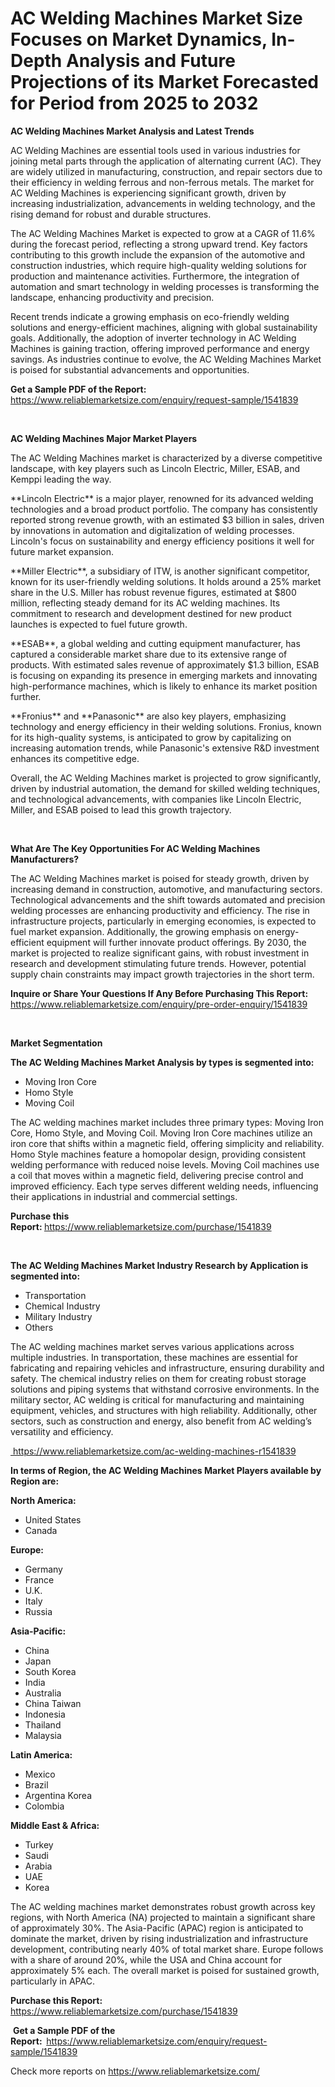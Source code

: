 <p><h1>AC Welding Machines Market Size Focuses on Market Dynamics, In-Depth Analysis and Future Projections of its Market Forecasted for Period from 2025 to 2032</h1></p><p><strong>AC Welding Machines Market Analysis and Latest Trends</strong></p>
<p><p>AC Welding Machines are essential tools used in various industries for joining metal parts through the application of alternating current (AC). They are widely utilized in manufacturing, construction, and repair sectors due to their efficiency in welding ferrous and non-ferrous metals. The market for AC Welding Machines is experiencing significant growth, driven by increasing industrialization, advancements in welding technology, and the rising demand for robust and durable structures.</p><p>The AC Welding Machines Market is expected to grow at a CAGR of 11.6% during the forecast period, reflecting a strong upward trend. Key factors contributing to this growth include the expansion of the automotive and construction industries, which require high-quality welding solutions for production and maintenance activities. Furthermore, the integration of automation and smart technology in welding processes is transforming the landscape, enhancing productivity and precision.</p><p>Recent trends indicate a growing emphasis on eco-friendly welding solutions and energy-efficient machines, aligning with global sustainability goals. Additionally, the adoption of inverter technology in AC Welding Machines is gaining traction, offering improved performance and energy savings. As industries continue to evolve, the AC Welding Machines Market is poised for substantial advancements and opportunities.</p></p>
<p><strong>Get a Sample PDF of the Report:&nbsp;</strong> <a href="https://www.reliablemarketsize.com/enquiry/request-sample/1541839?utm_campaign=2955&utm_medium=2&utm_source=Github&utm_content=ia&utm_term=10042025&utm_id=ac-welding-machines">https://www.reliablemarketsize.com/enquiry/request-sample/1541839</a></p>
<p>&nbsp;</p>
<p><strong>AC Welding Machines Major Market Players</strong></p>
<p><p>The AC Welding Machines market is characterized by a diverse competitive landscape, with key players such as Lincoln Electric, Miller, ESAB, and Kemppi leading the way. </p><p>**Lincoln Electric** is a major player, renowned for its advanced welding technologies and a broad product portfolio. The company has consistently reported strong revenue growth, with an estimated $3 billion in sales, driven by innovations in automation and digitalization of welding processes. Lincoln's focus on sustainability and energy efficiency positions it well for future market expansion.</p><p>**Miller Electric**, a subsidiary of ITW, is another significant competitor, known for its user-friendly welding solutions. It holds around a 25% market share in the U.S. Miller has robust revenue figures, estimated at $800 million, reflecting steady demand for its AC welding machines. Its commitment to research and development destined for new product launches is expected to fuel future growth.</p><p>**ESAB**, a global welding and cutting equipment manufacturer, has captured a considerable market share due to its extensive range of products. With estimated sales revenue of approximately $1.3 billion, ESAB is focusing on expanding its presence in emerging markets and innovating high-performance machines, which is likely to enhance its market position further.</p><p>**Fronius** and **Panasonic** are also key players, emphasizing technology and energy efficiency in their welding solutions. Fronius, known for its high-quality systems, is anticipated to grow by capitalizing on increasing automation trends, while Panasonic's extensive R&D investment enhances its competitive edge.</p><p>Overall, the AC Welding Machines market is projected to grow significantly, driven by industrial automation, the demand for skilled welding techniques, and technological advancements, with companies like Lincoln Electric, Miller, and ESAB poised to lead this growth trajectory.</p></p>
<p>&nbsp;</p>
<p><strong>What Are The Key Opportunities For AC Welding Machines Manufacturers?</strong></p>
<p><p>The AC Welding Machines market is poised for steady growth, driven by increasing demand in construction, automotive, and manufacturing sectors. Technological advancements and the shift towards automated and precision welding processes are enhancing productivity and efficiency. The rise in infrastructure projects, particularly in emerging economies, is expected to fuel market expansion. Additionally, the growing emphasis on energy-efficient equipment will further innovate product offerings. By 2030, the market is projected to realize significant gains, with robust investment in research and development stimulating future trends. However, potential supply chain constraints may impact growth trajectories in the short term.</p></p>
<p><strong>Inquire or Share Your Questions If Any Before Purchasing This Report:</strong> <a href="https://www.reliablemarketsize.com/enquiry/pre-order-enquiry/1541839?utm_campaign=2955&utm_medium=2&utm_source=Github&utm_content=ia&utm_term=10042025&utm_id=ac-welding-machines">https://www.reliablemarketsize.com/enquiry/pre-order-enquiry/1541839</a></p>
<p>&nbsp;</p>
<p><strong>Market Segmentation</strong></p>
<p><strong>The AC Welding Machines Market Analysis by types is segmented into:</strong></p>
<p><ul><li>Moving Iron Core</li><li>Homo Style</li><li>Moving Coil</li></ul></p>
<p><p>The AC welding machines market includes three primary types: Moving Iron Core, Homo Style, and Moving Coil. Moving Iron Core machines utilize an iron core that shifts within a magnetic field, offering simplicity and reliability. Homo Style machines feature a homopolar design, providing consistent welding performance with reduced noise levels. Moving Coil machines use a coil that moves within a magnetic field, delivering precise control and improved efficiency. Each type serves different welding needs, influencing their applications in industrial and commercial settings.</p></p>
<p><strong>Purchase this Report:&nbsp;</strong><a href="https://www.reliablemarketsize.com/purchase/1541839?utm_campaign=2955&utm_medium=2&utm_source=Github&utm_content=ia&utm_term=10042025&utm_id=ac-welding-machines">https://www.reliablemarketsize.com/purchase/1541839</a></p>
<p>&nbsp;</p>
<p><strong>The AC Welding Machines Market Industry Research by Application is segmented into:</strong></p>
<p><ul><li>Transportation</li><li>Chemical Industry</li><li>Military Industry</li><li>Others</li></ul></p>
<p><p>The AC welding machines market serves various applications across multiple industries. In transportation, these machines are essential for fabricating and repairing vehicles and infrastructure, ensuring durability and safety. The chemical industry relies on them for creating robust storage solutions and piping systems that withstand corrosive environments. In the military sector, AC welding is critical for manufacturing and maintaining equipment, vehicles, and structures with high reliability. Additionally, other sectors, such as construction and energy, also benefit from AC welding’s versatility and efficiency.</p></p>
<p><a href="https://www.reliablemarketsize.com/ac-welding-machines-r1541839?utm_campaign=2955&utm_medium=2&utm_source=Github&utm_content=ia&utm_term=10042025&utm_id=ac-welding-machines">&nbsp;https://www.reliablemarketsize.com/ac-welding-machines-r1541839</a></p>
<p><strong>In terms of Region, the AC Welding Machines Market Players available by Region are:</strong></p>
<p>
    <p> <strong> North America: </strong>
        <ul>
            <li>United States</li>
            <li>Canada</li>
        </ul>
        </p> 
    <p> <strong> Europe: </strong>
        <ul>
            <li>Germany</li>
            <li>France</li>
            <li>U.K.</li>
            <li>Italy</li>
            <li>Russia</li>
        </ul>
        </p> 
    <p> <strong> Asia-Pacific: </strong>
        <ul>
            <li>China</li>
            <li>Japan</li>
            <li>South Korea</li>
            <li>India</li>
            <li>Australia</li>
            <li>China Taiwan</li>
            <li>Indonesia</li>
            <li>Thailand</li>
            <li>Malaysia</li>
        </ul>
        </p> 
    <p> <strong> Latin America: </strong>
        <ul>
            <li>Mexico</li>
            <li>Brazil</li>
            <li>Argentina Korea</li>
            <li>Colombia</li>
        </ul>
        </p> 
    <p> <strong> Middle East & Africa: </strong>
        <ul>
            <li>Turkey</li>
            <li>Saudi</li>
            <li>Arabia</li>
            <li>UAE</li>
            <li>Korea</li>
        </ul>
    </p>
    </p>
<p><p>The AC welding machines market demonstrates robust growth across key regions, with North America (NA) projected to maintain a significant share of approximately 30%. The Asia-Pacific (APAC) region is anticipated to dominate the market, driven by rising industrialization and infrastructure development, contributing nearly 40% of total market share. Europe follows with a share of around 20%, while the USA and China account for approximately 5% each. The overall market is poised for sustained growth, particularly in APAC.</p></p>
<p><strong>Purchase this Report: </strong><a href="https://www.reliablemarketsize.com/purchase/1541839?utm_campaign=2955&utm_medium=2&utm_source=Github&utm_content=ia&utm_term=10042025&utm_id=ac-welding-machines">https://www.reliablemarketsize.com/purchase/1541839</a></p>
<p>&nbsp;<strong>Get a Sample PDF of the Report:&nbsp;&nbsp;</strong><a href="https://www.reliablemarketsize.com/enquiry/request-sample/1541839?utm_campaign=2955&utm_medium=2&utm_source=Github&utm_content=ia&utm_term=10042025&utm_id=ac-welding-machines">https://www.reliablemarketsize.com/enquiry/request-sample/1541839</a></p>
<p><strong></strong></p>
<p>Check more reports on <a href="https://www.reliablemarketsize.com/?utm_campaign=2955&utm_medium=2&utm_source=Github&utm_content=ia&utm_term=10042025&utm_id=ac-welding-machines">https://www.reliablemarketsize.com/</a></p>